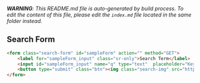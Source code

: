 _**WARNING**: This README.md file is auto-generated by build process. To edit the content of this file, please edit the `index.md` file located in the same folder instead._


## Search Form

```html
<form class="search-form" id="sampleForm" action="" method="GET">
    <label for="sampleForm_input" class="sr-only">Search Term</label>
    <input id="sampleForm_input" name="q" type="text"  placeholder="Keywords" />
    <button type="submit" class="btn"><img class="search-img" src="https://static.ndsu.edu/templates/images/search_glass.png" alt="Submit"/></button>
</form>
```
